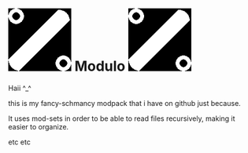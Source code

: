 <h1><img src="Modulo-Logo.png"> Modulo <img src="Modulo-Logo.png"></h1>

Haii ^_^<p>
this is my fancy-schmancy modpack that i have on github just because.<p>
It uses mod-sets in order to be able to read files recursively, making it easier to organize.<p>
etc etc
